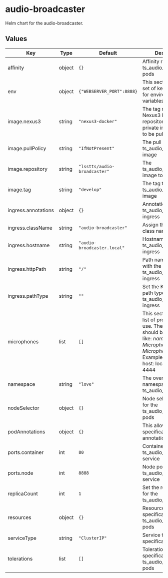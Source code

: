 # audio-broadcaster

Helm chart for the audio-broadcaster.

## Values

| Key | Type | Default | Description |
|-----|------|---------|-------------|
| affinity | object | `{}` | Affinity rules for the ts_audio_broadcaster pods |
| env | object | `{"WEBSERVER_PORT":8888}` | This section holds a set of key, value pairs for environmental variables |
| image.nexus3 | string | `"nexus3-docker"` | The tag name for the Nexus3 Docker repository secrets if private images need to be pulled |
| image.pullPolicy | string | `"IfNotPresent"` | The pull policy on the ts_audio_broadcaster image |
| image.repository | string | `"lsstts/audio-broadcaster"` | The ts_audio_broadcaster image to use |
| image.tag | string | `"develop"` | The tag to use for the ts_audio_broadcaster image |
| ingress.annotations | object | `{}` | Annotations for the ts_audio_broadcaster ingress |
| ingress.className | string | `"audio-broadcaster"` | Assign the Ingress class name |
| ingress.hostname | string | `"audio-broadcaster.local"` | Hostname for the ts_audio_broadcaster ingress |
| ingress.httpPath | string | `"/"` | Path name associated with the ts_audio_broadcaster ingress |
| ingress.pathType | string | `""` | Set the Kubernetes path type for the ts_audio_broadcaster ingress |
| microphones | list | `[]` | This sections sets the list of producers to use. The microphones should be specified like: _name_: _host_: _Microphone host_ _port_: _Microphone port_ Example: auxtel1: host: localhost port: 4444 |
| namespace | string | `"love"` | The overall namespace for the ts_audio_broadcaster |
| nodeSelector | object | `{}` | Node selection rules for the ts_audio_broadcaster pods |
| podAnnotations | object | `{}` | This allows the specification of pod annotations. |
| ports.container | int | `80` | Container port for the ts_audio_broadcaster service |
| ports.node | int | `8888` | Node port for the ts_audio_broadcaster service |
| replicaCount | int | `1` | Set the replica count for the ts_audio_broadcasters |
| resources | object | `{}` | Resource specifications for the ts_audio_broadcaster pods |
| serviceType | string | `"ClusterIP"` | Service type specification |
| tolerations | list | `[]` | Toleration specifications for the ts_audio_broadcaster pods |
